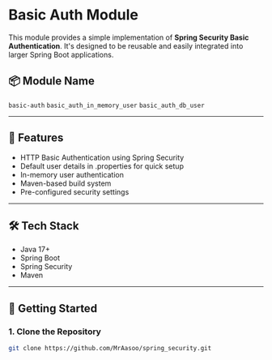 # Basic Auth Module

This module provides a simple implementation of **Spring Security Basic Authentication**. It's designed to be reusable and easily integrated into larger Spring Boot applications.

## 📦 Module Name

`basic-auth`
`basic_auth_in_memory_user`
`basic_auth_db_user`

---

## 🔧 Features

- HTTP Basic Authentication using Spring Security
- Default user details in .properties for quick setup
- In-memory user authentication
- Maven-based build system
- Pre-configured security settings

---

## 🛠️ Tech Stack

- Java 17+
- Spring Boot
- Spring Security
- Maven

---

## 🚀 Getting Started

### 1. Clone the Repository

```bash
git clone https://github.com/MrAasoo/spring_security.git
